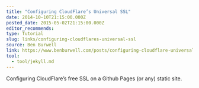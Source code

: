 ```yaml
---
title: "Configuring CloudFlare’s Universal SSL"
date: 2014-10-10T21:15:00.000Z
posted_date: 2015-05-02T21:15:00.000Z
editor_recommends:
type: Tutorial
slug: links/configuring-cloudflares-universal-ssl
source: Ben Burwell
link: https://www.benburwell.com/posts/configuring-cloudflare-universal-ssl/
tool:
  - tool/jekyll.md
---
```

Configuring CloudFlare’s free SSL on a Github Pages (or any) static site.



